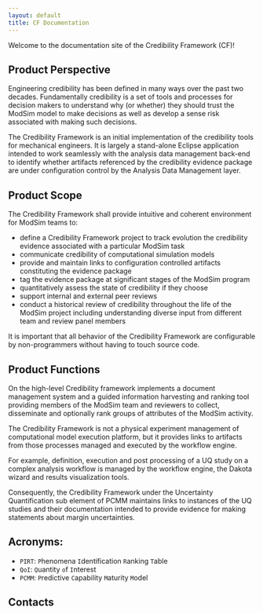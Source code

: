 ```yaml
---
layout: default
title: CF Documentation
---
```


Welcome to the documentation site of the Credibility Framework (CF)!

## Product Perspective

Engineering credibility has been defined in many ways over the past two decades. Fundamentally credibility is a set of tools and processes for decision makers to understand why (or whether) they should trust the ModSim model to make decisions as well as develop a sense risk associated with making such decisions.

The Credibility Framework is an initial implementation of the credibility tools for mechanical engineers. It is largely a stand-alone Eclipse application intended to work seamlessly with the analysis data management back-end to identify whether artifacts referenced by the credibility evidence package are under configuration control by the Analysis Data Management layer.

## Product Scope

The Credibility Framework shall provide intuitive and coherent environment for ModSim teams to:
- define a Credibility Framework project to track evolution the credibility evidence associated with a particular ModSim task
- communicate credibility of computational simulation models
- provide and maintain links to configuration controlled artifacts constituting the evidence package
- tag the evidence package at significant stages of the ModSim program
- quantitatively assess the state of credibility if they choose
- support internal and external peer reviews
- conduct a historical review of credibility throughout the life of the ModSim project including understanding diverse input from different team and review panel members

It is important that all behavior of the Credibility Framework are configurable by non-programmers without having to touch source code.

## Product Functions

On the high-level Credibility framework implements a document management system and a guided information harvesting and ranking tool providing members of the ModSim team and reviewers to collect, disseminate and optionally rank groups of attributes of the ModSim activity. 

The Credibility Framework is not a physical experiment management of computational model execution platform, but it provides links to artifacts from those processes managed and executed by the workflow engine. 

For example, definition, execution and post processing of a UQ study on a complex analysis workflow is managed by the workflow engine, the Dakota wizard and results visualization tools. 

Consequently, the Credibility Framework under the Uncertainty Quantification sub element of PCMM maintains links to instances of the UQ studies and their documentation intended to provide evidence for making statements about margin uncertainties.

## Acronyms:
- `PIRT`: `P`henomena `I`dentification `R`anking `T`able
- `QoI`: `Q`uantity `o`f `I`nterest
- `PCMM`: `P`redictive `C`apability `M`aturity `M`odel

## Contacts
